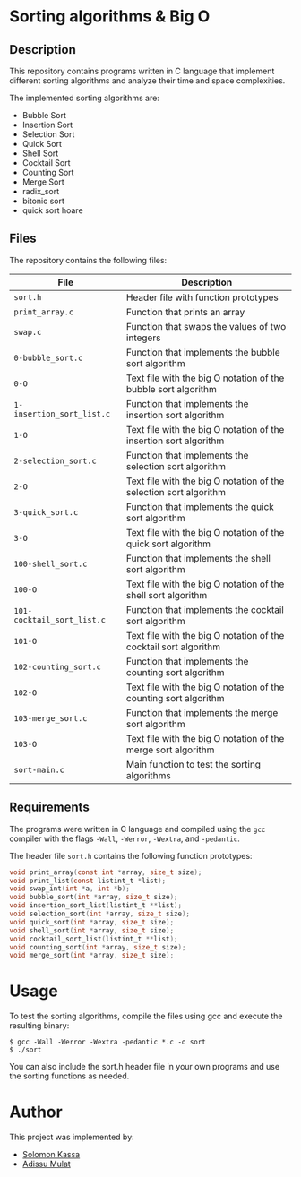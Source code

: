 # Sorting algorithms & Big O

## Description

This repository contains programs written in C language that implement different sorting algorithms and analyze their time and space complexities.

The implemented sorting algorithms are:

- Bubble Sort
- Insertion Sort
- Selection Sort
- Quick Sort
- Shell Sort
- Cocktail Sort
- Counting Sort
- Merge Sort
- radix_sort
- bitonic sort
- quick sort hoare

## Files

The repository contains the following files:

| File | Description |
|------|-------------|
| `sort.h` | Header file with function prototypes |
| `print_array.c` | Function that prints an array |
| `swap.c` | Function that swaps the values of two integers |
| `0-bubble_sort.c` | Function that implements the bubble sort algorithm |
| `0-O` | Text file with the big O notation of the bubble sort algorithm |
| `1-insertion_sort_list.c` | Function that implements the insertion sort algorithm |
| `1-O` | Text file with the big O notation of the insertion sort algorithm |
| `2-selection_sort.c` | Function that implements the selection sort algorithm |
| `2-O` | Text file with the big O notation of the selection sort algorithm |
| `3-quick_sort.c` | Function that implements the quick sort algorithm |
| `3-O` | Text file with the big O notation of the quick sort algorithm |
| `100-shell_sort.c` | Function that implements the shell sort algorithm |
| `100-O` | Text file with the big O notation of the shell sort algorithm |
| `101-cocktail_sort_list.c` | Function that implements the cocktail sort algorithm |
| `101-O` | Text file with the big O notation of the cocktail sort algorithm |
| `102-counting_sort.c` | Function that implements the counting sort algorithm |
| `102-O` | Text file with the big O notation of the counting sort algorithm |
| `103-merge_sort.c` | Function that implements the merge sort algorithm |
| `103-O` | Text file with the big O notation of the merge sort algorithm |
| `sort-main.c` | Main function to test the sorting algorithms |

## Requirements

The programs were written in C language and compiled using the `gcc` compiler with the flags `-Wall`, `-Werror`, `-Wextra`, and `-pedantic`.

The header file `sort.h` contains the following function prototypes:

```c
void print_array(const int *array, size_t size);
void print_list(const listint_t *list);
void swap_int(int *a, int *b);
void bubble_sort(int *array, size_t size);
void insertion_sort_list(listint_t **list);
void selection_sort(int *array, size_t size);
void quick_sort(int *array, size_t size);
void shell_sort(int *array, size_t size);
void cocktail_sort_list(listint_t **list);
void counting_sort(int *array, size_t size);
void merge_sort(int *array, size_t size);
````
# Usage

To test the sorting algorithms, compile the files using gcc and execute the resulting binary:

```
$ gcc -Wall -Werror -Wextra -pedantic *.c -o sort
$ ./sort
```
You can also include the sort.h header file in your own programs and use the sorting functions as needed.

# Author

This project was implemented by:

 * [Solomon Kassa](https://github.com/Solomonkassa)
 * [Adissu Mulat](https://github.com/Adika1630)

